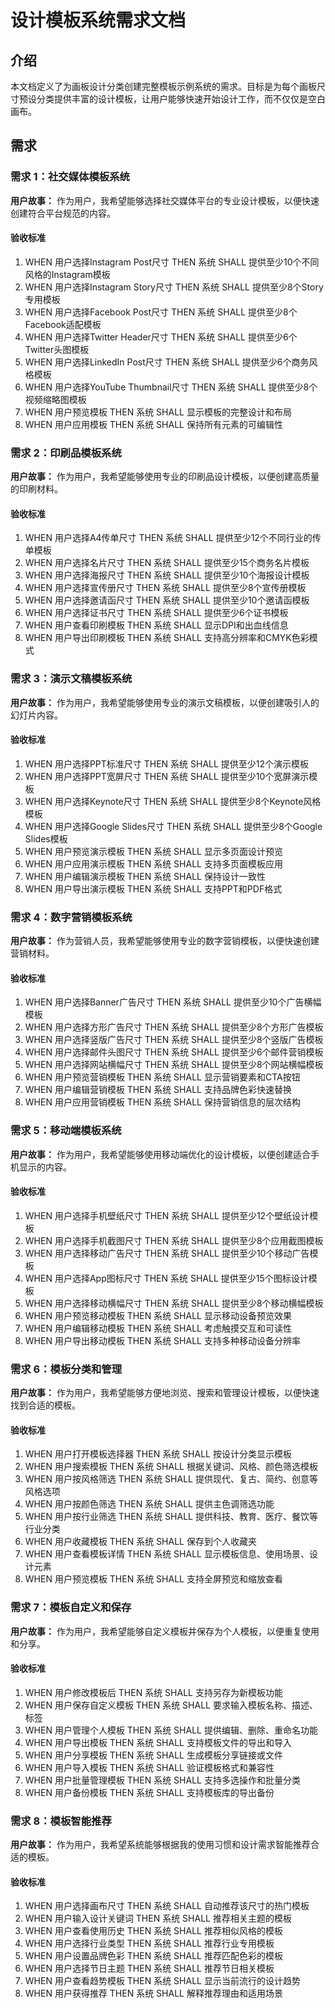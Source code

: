 # 设计模板系统需求文档

## 介绍

本文档定义了为画板设计分类创建完整模板示例系统的需求。目标是为每个画板尺寸预设分类提供丰富的设计模板，让用户能够快速开始设计工作，而不仅仅是空白画布。

## 需求

### 需求 1：社交媒体模板系统

**用户故事：** 作为用户，我希望能够选择社交媒体平台的专业设计模板，以便快速创建符合平台规范的内容。

#### 验收标准

1. WHEN 用户选择Instagram Post尺寸 THEN 系统 SHALL 提供至少10个不同风格的Instagram模板
2. WHEN 用户选择Instagram Story尺寸 THEN 系统 SHALL 提供至少8个Story专用模板
3. WHEN 用户选择Facebook Post尺寸 THEN 系统 SHALL 提供至少8个Facebook适配模板
4. WHEN 用户选择Twitter Header尺寸 THEN 系统 SHALL 提供至少6个Twitter头图模板
5. WHEN 用户选择LinkedIn Post尺寸 THEN 系统 SHALL 提供至少6个商务风格模板
6. WHEN 用户选择YouTube Thumbnail尺寸 THEN 系统 SHALL 提供至少8个视频缩略图模板
7. WHEN 用户预览模板 THEN 系统 SHALL 显示模板的完整设计和布局
8. WHEN 用户应用模板 THEN 系统 SHALL 保持所有元素的可编辑性

### 需求 2：印刷品模板系统

**用户故事：** 作为用户，我希望能够使用专业的印刷品设计模板，以便创建高质量的印刷材料。

#### 验收标准

1. WHEN 用户选择A4传单尺寸 THEN 系统 SHALL 提供至少12个不同行业的传单模板
2. WHEN 用户选择名片尺寸 THEN 系统 SHALL 提供至少15个商务名片模板
3. WHEN 用户选择海报尺寸 THEN 系统 SHALL 提供至少10个海报设计模板
4. WHEN 用户选择宣传册尺寸 THEN 系统 SHALL 提供至少8个宣传册模板
5. WHEN 用户选择邀请函尺寸 THEN 系统 SHALL 提供至少10个邀请函模板
6. WHEN 用户选择证书尺寸 THEN 系统 SHALL 提供至少6个证书模板
7. WHEN 用户查看印刷模板 THEN 系统 SHALL 显示DPI和出血线信息
8. WHEN 用户导出印刷模板 THEN 系统 SHALL 支持高分辨率和CMYK色彩模式

### 需求 3：演示文稿模板系统

**用户故事：** 作为用户，我希望能够使用专业的演示文稿模板，以便创建吸引人的幻灯片内容。

#### 验收标准

1. WHEN 用户选择PPT标准尺寸 THEN 系统 SHALL 提供至少12个演示模板
2. WHEN 用户选择PPT宽屏尺寸 THEN 系统 SHALL 提供至少10个宽屏演示模板
3. WHEN 用户选择Keynote尺寸 THEN 系统 SHALL 提供至少8个Keynote风格模板
4. WHEN 用户选择Google Slides尺寸 THEN 系统 SHALL 提供至少8个Google Slides模板
5. WHEN 用户预览演示模板 THEN 系统 SHALL 显示多页面设计预览
6. WHEN 用户应用演示模板 THEN 系统 SHALL 支持多页面模板应用
7. WHEN 用户编辑演示模板 THEN 系统 SHALL 保持设计一致性
8. WHEN 用户导出演示模板 THEN 系统 SHALL 支持PPT和PDF格式

### 需求 4：数字营销模板系统

**用户故事：** 作为营销人员，我希望能够使用专业的数字营销模板，以便快速创建营销材料。

#### 验收标准

1. WHEN 用户选择Banner广告尺寸 THEN 系统 SHALL 提供至少10个广告横幅模板
2. WHEN 用户选择方形广告尺寸 THEN 系统 SHALL 提供至少8个方形广告模板
3. WHEN 用户选择竖版广告尺寸 THEN 系统 SHALL 提供至少8个竖版广告模板
4. WHEN 用户选择邮件头图尺寸 THEN 系统 SHALL 提供至少6个邮件营销模板
5. WHEN 用户选择网站横幅尺寸 THEN 系统 SHALL 提供至少8个网站横幅模板
6. WHEN 用户预览营销模板 THEN 系统 SHALL 显示营销要素和CTA按钮
7. WHEN 用户编辑营销模板 THEN 系统 SHALL 支持品牌色彩快速替换
8. WHEN 用户应用营销模板 THEN 系统 SHALL 保持营销信息的层次结构

### 需求 5：移动端模板系统

**用户故事：** 作为用户，我希望能够使用移动端优化的设计模板，以便创建适合手机显示的内容。

#### 验收标准

1. WHEN 用户选择手机壁纸尺寸 THEN 系统 SHALL 提供至少12个壁纸设计模板
2. WHEN 用户选择手机截图尺寸 THEN 系统 SHALL 提供至少8个应用截图模板
3. WHEN 用户选择移动广告尺寸 THEN 系统 SHALL 提供至少10个移动广告模板
4. WHEN 用户选择App图标尺寸 THEN 系统 SHALL 提供至少15个图标设计模板
5. WHEN 用户选择移动横幅尺寸 THEN 系统 SHALL 提供至少8个移动横幅模板
6. WHEN 用户预览移动模板 THEN 系统 SHALL 显示移动设备预览效果
7. WHEN 用户编辑移动模板 THEN 系统 SHALL 考虑触摸交互和可读性
8. WHEN 用户导出移动模板 THEN 系统 SHALL 支持多种移动设备分辨率

### 需求 6：模板分类和管理

**用户故事：** 作为用户，我希望能够方便地浏览、搜索和管理设计模板，以便快速找到合适的模板。

#### 验收标准

1. WHEN 用户打开模板选择器 THEN 系统 SHALL 按设计分类显示模板
2. WHEN 用户搜索模板 THEN 系统 SHALL 根据关键词、风格、颜色筛选模板
3. WHEN 用户按风格筛选 THEN 系统 SHALL 提供现代、复古、简约、创意等风格选项
4. WHEN 用户按颜色筛选 THEN 系统 SHALL 提供主色调筛选功能
5. WHEN 用户按行业筛选 THEN 系统 SHALL 提供科技、教育、医疗、餐饮等行业分类
6. WHEN 用户收藏模板 THEN 系统 SHALL 保存到个人收藏夹
7. WHEN 用户查看模板详情 THEN 系统 SHALL 显示模板信息、使用场景、设计元素
8. WHEN 用户预览模板 THEN 系统 SHALL 支持全屏预览和缩放查看

### 需求 7：模板自定义和保存

**用户故事：** 作为用户，我希望能够自定义模板并保存为个人模板，以便重复使用和分享。

#### 验收标准

1. WHEN 用户修改模板后 THEN 系统 SHALL 支持另存为新模板功能
2. WHEN 用户保存自定义模板 THEN 系统 SHALL 要求输入模板名称、描述、标签
3. WHEN 用户管理个人模板 THEN 系统 SHALL 提供编辑、删除、重命名功能
4. WHEN 用户导出模板 THEN 系统 SHALL 支持模板文件的导出和导入
5. WHEN 用户分享模板 THEN 系统 SHALL 生成模板分享链接或文件
6. WHEN 用户导入模板 THEN 系统 SHALL 验证模板格式和兼容性
7. WHEN 用户批量管理模板 THEN 系统 SHALL 支持多选操作和批量分类
8. WHEN 用户备份模板 THEN 系统 SHALL 支持模板库的导出备份

### 需求 8：模板智能推荐

**用户故事：** 作为用户，我希望系统能够根据我的使用习惯和设计需求智能推荐合适的模板。

#### 验收标准

1. WHEN 用户选择画布尺寸 THEN 系统 SHALL 自动推荐该尺寸的热门模板
2. WHEN 用户输入设计关键词 THEN 系统 SHALL 推荐相关主题的模板
3. WHEN 用户查看使用历史 THEN 系统 SHALL 推荐相似风格的模板
4. WHEN 用户选择行业类型 THEN 系统 SHALL 推荐行业专用模板
5. WHEN 用户设置品牌色彩 THEN 系统 SHALL 推荐匹配色彩的模板
6. WHEN 用户选择节日主题 THEN 系统 SHALL 推荐节日相关模板
7. WHEN 用户查看趋势模板 THEN 系统 SHALL 显示当前流行的设计趋势
8. WHEN 用户获得推荐 THEN 系统 SHALL 解释推荐理由和适用场景